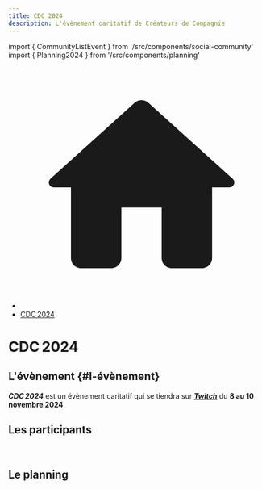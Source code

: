 ```yaml
---
title: CDC 2024
description: L'évènement caritatif de Créateurs de Compagnie
---
```

import { CommunityListEvent } from '/src/components/social-community'
import { Planning2024 } from '/src/components/planning'

<nav aria-label="breadcrumbs" className="page-breadcrumbs">
  <ul className="breadcrumbs">
    <li className="breadcrumbs__item">
      <a className="breadcrumbs__link" href="/">
        <svg viewBox="0 0 24 24" className="breadcrumbs-home">
          <path d="M10 19v-5h4v5c0 .55.45 1 1 1h3c.55 0 1-.45 1-1v-7h1.7c.46 0 .68-.57.33-.87L12.67 3.6c-.38-.34-.96-.34-1.34 0l-8.36 7.53c-.34.3-.13.87.33.87H5v7c0 .55.45 1 1 1h3c.55 0 1-.45 1-1z" fill="currentColor">
          </path>
        </svg>
      </a>
    </li>
    <li className="breadcrumbs__item">
      <a className="breadcrumbs__link" href="/evenement/cdc2024">CDC 2024</a>
    </li>
  </ul>
</nav>

<h1 className="text--center">CDC 2024</h1>

## L'évènement {#l-évènement}

***CDC 2024*** est un évènement caritatif qui se tiendra sur [***Twitch***](https://www.twitch.tv/misternooton) du **8 au 10 novembre 2024**.

## Les participants

<CommunityListEvent group='cdc2024' />
<br/>

## Le planning

<Planning2024 class='margin-top--xl' />